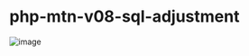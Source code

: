 # php-mtn-v08-sql-adjustment

![image](https://user-images.githubusercontent.com/1501327/158505803-dce4368c-bda2-4c66-98b5-1b84db5a9ea6.png)
